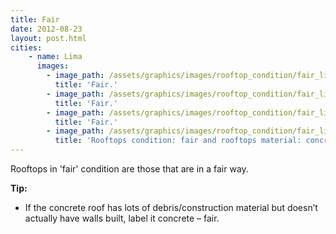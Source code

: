 ```yaml
---
title: Fair
date: 2012-08-23
layout: post.html
cities:          
    - name: Lima
      images:
        - image_path: /assets/graphics/images/rooftop_condition/fair_lima_01.jpg
          title: 'Fair.'           
        - image_path: /assets/graphics/images/rooftop_condition/fair_lima_02.jpg
          title: 'Fair.'           
        - image_path: /assets/graphics/images/rooftop_condition/fair_lima_03.jpg
          title: 'Fair.'      
        - image_path: /assets/graphics/images/rooftop_condition/fair_lima_04.jpg
          title: 'Rooftops condition: fair and rooftops material: concrete.'                                     
---
```

Rooftops in 'fair' condition are those that are in a fair way.

**Tip:**

- If the concrete roof has lots of debris/construction material but doesn’t actually have walls built, label it concrete – fair.

